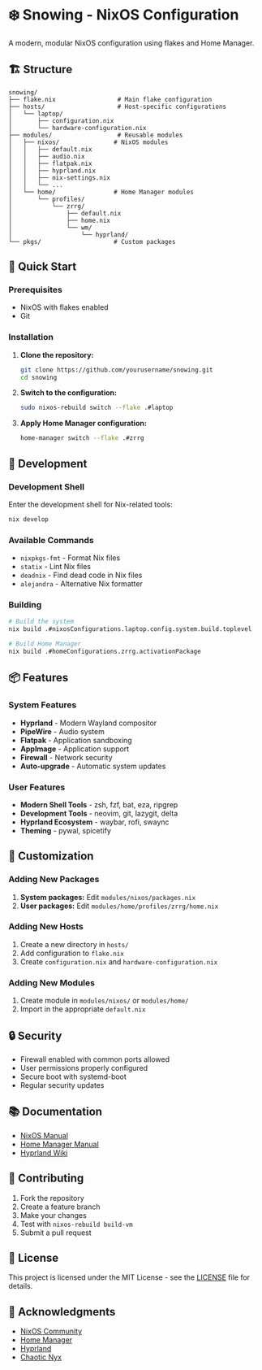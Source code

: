 # ❄️ Snowing - NixOS Configuration

A modern, modular NixOS configuration using flakes and Home Manager.

## 🏗️ Structure

```
snowing/
├── flake.nix                 # Main flake configuration
├── hosts/                    # Host-specific configurations
│   └── laptop/
│       ├── configuration.nix
│       └── hardware-configuration.nix
├── modules/                  # Reusable modules
│   ├── nixos/               # NixOS modules
│   │   ├── default.nix
│   │   ├── audio.nix
│   │   ├── flatpak.nix
│   │   ├── hyprland.nix
│   │   ├── nix-settings.nix
│   │   └── ...
│   └── home/                # Home Manager modules
│       └── profiles/
│           └── zrrg/
│               ├── default.nix
│               ├── home.nix
│               └── wm/
│                   └── hyprland/
└── pkgs/                    # Custom packages
```

## 🚀 Quick Start

### Prerequisites

- NixOS with flakes enabled
- Git

### Installation

1. **Clone the repository:**
   ```bash
   git clone https://github.com/yourusername/snowing.git
   cd snowing
   ```

2. **Switch to the configuration:**
   ```bash
   sudo nixos-rebuild switch --flake .#laptop
   ```

3. **Apply Home Manager configuration:**
   ```bash
   home-manager switch --flake .#zrrg
   ```

## 🔧 Development

### Development Shell

Enter the development shell for Nix-related tools:

```bash
nix develop
```

### Available Commands

- `nixpkgs-fmt` - Format Nix files
- `statix` - Lint Nix files
- `deadnix` - Find dead code in Nix files
- `alejandra` - Alternative Nix formatter

### Building

```bash
# Build the system
nix build .#nixosConfigurations.laptop.config.system.build.toplevel

# Build Home Manager
nix build .#homeConfigurations.zrrg.activationPackage
```

## 📦 Features

### System Features

- **Hyprland** - Modern Wayland compositor
- **PipeWire** - Audio system
- **Flatpak** - Application sandboxing
- **AppImage** - Application support
- **Firewall** - Network security
- **Auto-upgrade** - Automatic system updates

### User Features

- **Modern Shell Tools** - zsh, fzf, bat, eza, ripgrep
- **Development Tools** - neovim, git, lazygit, delta
- **Hyprland Ecosystem** - waybar, rofi, swaync
- **Theming** - pywal, spicetify

## 🎨 Customization

### Adding New Packages

1. **System packages:** Edit `modules/nixos/packages.nix`
2. **User packages:** Edit `modules/home/profiles/zrrg/home.nix`

### Adding New Hosts

1. Create a new directory in `hosts/`
2. Add configuration to `flake.nix`
3. Create `configuration.nix` and `hardware-configuration.nix`

### Adding New Modules

1. Create module in `modules/nixos/` or `modules/home/`
2. Import in the appropriate `default.nix`

## 🔒 Security

- Firewall enabled with common ports allowed
- User permissions properly configured
- Secure boot with systemd-boot
- Regular security updates

## 📚 Documentation

- [NixOS Manual](https://nixos.org/manual/nixos/stable/)
- [Home Manager Manual](https://nix-community.github.io/home-manager/)
- [Hyprland Wiki](https://wiki.hyprland.org/)

## 🤝 Contributing

1. Fork the repository
2. Create a feature branch
3. Make your changes
4. Test with `nixos-rebuild build-vm`
5. Submit a pull request

## 📄 License

This project is licensed under the MIT License - see the [LICENSE](LICENSE) file for details.

## 🙏 Acknowledgments

- [NixOS Community](https://nixos.org/community/)
- [Home Manager](https://github.com/nix-community/home-manager)
- [Hyprland](https://hyprland.org/)
- [Chaotic Nyx](https://github.com/chaotic-cx/nyx) 